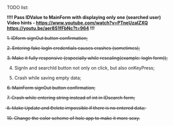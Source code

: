 TODO list:

**!!!! Pass IDValue to MainForm with displaying only one (searched user)
  Video hints - https://www.youtube.com/watch?v=PTneUzaIZXQ
                https://youtu.be/aer8S1fFbNc?t=964 !!!**

~~1. IDform signOut button confirmation;~~

~~2. Entering fake logIn credentials causes crashes (sometimes);~~

~~3. Make it fully responsive (especially while rescaling(example: logIn form));~~

4. SignIn and searchId button not only on click, but also onKeyPress;

5. Crash while saving empty data;

~~6. MainForm signOut button confirmation;~~

~~7. Crash while entering string instead of int in IDsearch form;~~

 ̶8̶.̶ ̶M̶a̶k̶e̶ ̶U̶p̶d̶a̶t̶e̶ ̶a̶n̶d̶ ̶D̶e̶l̶e̶t̶e̶ ̶i̶m̶p̶o̶s̶s̶i̶b̶l̶e̶ ̶i̶f̶ ̶t̶h̶e̶r̶e̶ ̶i̶s̶ ̶n̶o̶ ̶e̶n̶t̶e̶r̶e̶d̶ ̶d̶a̶t̶a̶;̶

~~10. Change the color scheme of hole app to make it more sexy.~~
